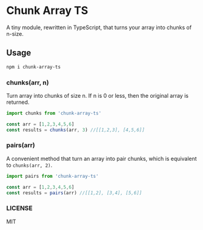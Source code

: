 # Chunk Array TS

A tiny module, rewritten in TypeScript, that turns your array into chunks of n-size.

## Usage

```sh
npm i chunk-array-ts
```

### chunks(arr, n)

Turn array into chunks of size n. If n is 0 or less, then the original array is returned.

```ts
import chunks from 'chunk-array-ts'

const arr = [1,2,3,4,5,6]
const results = chunks(arr, 3) //[[1,2,3], [4,5,6]]
```

### pairs(arr)

A convenient method that turn an array into pair chunks, which is equivalent to `chunks(arr, 2)`.

```ts
import pairs from 'chunk-array-ts'

const arr = [1,2,3,4,5,6]
const results = pairs(arr) //[[1,2], [3,4], [5,6]]
```

### LICENSE

MIT
